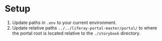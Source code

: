 # Setup

1. Update paths in `.env` to your current environment.
1. Update relative paths `../../liferay-portal-master/portal/` to where the portal root is located relative to the `./storybook` directory.
